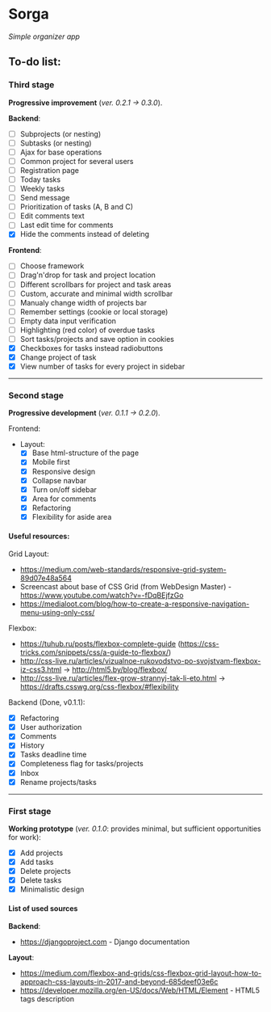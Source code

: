 # Sorga
*Simple organizer app*

## To-do list:

### Third stage ###
**Progressive improvement** (_ver. 0.2.1 -> 0.3.0_).

**Backend**:
 - [ ] Subprojects (or nesting)
 - [ ] Subtasks (or nesting)
 - [ ] Ajax for base operations 
 - [ ] Common project for several users
 - [ ] Registration page
 - [ ] Today tasks
 - [ ] Weekly tasks
 - [ ] Send message
 - [ ] Prioritization of tasks (A, B and C)
 - [ ] Edit comments text
 - [ ] Last edit time for comments
 - [x] Hide the comments instead of deleting

**Frontend**:
 - [ ] Choose framework
 - [ ] Drag'n'drop for task and project location
 - [ ] Different scrollbars for project and task areas
 - [ ] Custom, accurate and minimal width scrollbar
 - [ ] Manualy change width of projects bar
 - [ ] Remember settings (cookie or local storage)
 - [ ] Empty data input verification
 - [ ] Highlighting (red color) of overdue tasks
 - [ ] Sort tasks/projects and save option in cookies
 - [x] Checkboxes for tasks instead radiobuttons
 - [x] Change project of task
 - [x] View number of tasks for every project in sidebar

---

### Second stage ###
**Progressive development** (_ver. 0.1.1 -> 0.2.0_).

Frontend:
  - Layout:
    - [x] Base html-structure of the page
    - [x] Mobile first
    - [x] Responsive design
    - [x] Collapse navbar
    - [x] Turn on/off sidebar
    - [x] Area for comments
    - [x] Refactoring
    - [x] Flexibility for aside area

#### Useful resources:

Grid Layout:
 + https://medium.com/web-standards/responsive-grid-system-89d07e48a564
 + Screencast about base of CSS Grid (from WebDesign Master) - https://www.youtube.com/watch?v=-fDqBEjfzGo
 + https://medialoot.com/blog/how-to-create-a-responsive-navigation-menu-using-only-css/

 Flexbox:
 + https://tuhub.ru/posts/flexbox-complete-guide (https://css-tricks.com/snippets/css/a-guide-to-flexbox/)
 + http://css-live.ru/articles/vizualnoe-rukovodstvo-po-svojstvam-flexbox-iz-css3.html -> http://html5.by/blog/flexbox/
 + http://css-live.ru/articles/flex-grow-strannyj-tak-li-eto.html -> https://drafts.csswg.org/css-flexbox/#flexibility

Backend (Done, v0.1.1):
  - [x] Refactoring
  - [x] User authorization
  - [x] Comments
  - [x] History
  - [x] Tasks deadline time
  - [x] Completeness flag for tasks/projects
  - [x] Inbox
  - [x] Rename projects/tasks

---

### First stage ###
**Working prototype** (_ver. 0.1.0_: provides minimal, but sufficient opportunities for work):
- [x] Add projects
- [x] Add tasks
- [x] Delete projects
- [x] Delete tasks
- [x] Minimalistic design

#### List of used sources
**Backend**:
 + https://djangoproject.com - Django documentation

**Layout**:
 + https://medium.com/flexbox-and-grids/css-flexbox-grid-layout-how-to-approach-css-layouts-in-2017-and-beyond-685deef03e6c
 + https://developer.mozilla.org/en-US/docs/Web/HTML/Element - HTML5 tags description



